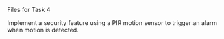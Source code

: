 Files for Task 4

Implement a security feature using a PIR motion sensor to trigger an alarm when motion is detected.
